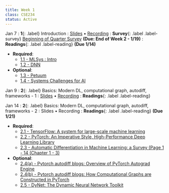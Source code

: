 ```yaml
---
title: Week 1
class: CSE234
status: Active
---
```


Jan 7
: **1**{: .label} Introduction
  : [Slides](assets/slides/jan7.pdf) &#8226; [Recording]()
: **Survey**{: .label .label-survey} [Beginning of Quarter Survey](https://forms.gle/4fuE1HUFbd13NKbp7) **(Due: End of Week 2 - 1/19)**
: **Readings**{: .label .label-reading} **(Due 1/14)**
  * **Required**: 
    * [1.1 - MLSys : Intro](https://mlsysbook.ai/contents/core/introduction/introduction.html)
    * [1.2 - DNN](https://mlsysbook.ai/contents/core/dnn_architectures/dnn_architectures.html#sec-deep-learning-primer-resource)
  * **Optional**: 
    * [1.3 - Petuum](https://arxiv.org/abs/1312.7651)
    * [1.4 - Systems Challenges for AI](https://www2.eecs.berkeley.edu/Pubs/TechRpts/2017/EECS-2017-159.pdf)



Jan 9
: **2**{: .label} Basics: Modern DL, computational graph, autodiff, frameworks - 1
  : [Slides](assets/slides/jan9.pdf) &#8226; [Recording](https://podcast.ucsd.edu/watch/wi25/cse234_a00/1)
: **Readings**{: .label .label-reading}


Jan 14
: **2**{: .label} Basics: Modern DL, computational graph, autodiff, frameworks - 2
  : Slides &#8226; Recording
: **Readings**{: .label .label-reading} **(Due 1/21)**
  * **Required**: 
    * [2.1 - TensorFlow: A system for large-scale machine learning](https://arxiv.org/abs/1605.08695)
    * [2.2 - PyTorch: An Imperative Style, High-Performance Deep Learning Library](https://arxiv.org/abs/1912.01703)
    * [2.3 - Automatic Differentiation in Machine Learning: a Survey (Page 1 - 14 (Chapter 1 - 3)](https://arxiv.org/pdf/1502.05767)
  * **Optional**: 
    * [2.4(a) - Pytorch autodiff blogs: Overview of PyTorch Autograd Engine](https://pytorch.org/blog/overview-of-pytorch-autograd-engine/)
    * [2.4(b) - Pytorch autodiff blogs: How Computational Graphs are Constructed in PyTorch](https://pytorch.org/blog/computational-graphs-constructed-in-pytorch/)
    * [2.5 - DyNet: The Dynamic Neural Network Toolkit](https://arxiv.org/pdf/1701.03980)

<!-- : **Readings**{: .label .label-reading} -->
